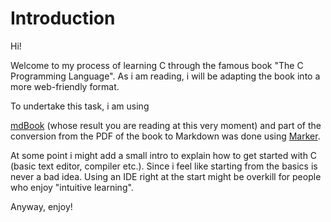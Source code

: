 # Introduction

Hi!

Welcome to my process of learning C through the famous book "The C Programming Language".
As i am reading, i will be adapting the book into a more web-friendly format.

To undertake this task, i am using 

<a href="https://rust-lang.github.io/mdBook/" target="_blank"> mdBook</a>
(whose result you are reading at this very moment) and part of the conversion from the PDF of the book to Markdown was done using 
<a href="https://github.com/VikParuchuri/marker" target="_blank"> Marker</a>.

At some point i might add a small intro to explain how to get started with C (basic text editor, compiler etc.). Since i feel like starting from the basics is never a bad idea. Using an IDE right at the start might be overkill for people who enjoy "intuitive learning".

Anyway, enjoy!

